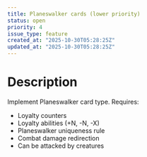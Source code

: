 ```yaml
---
title: Planeswalker cards (lower priority)
status: open
priority: 4
issue_type: feature
created_at: "2025-10-30T05:28:25Z"
updated_at: "2025-10-30T05:28:25Z"
---
```


# Description

Implement Planeswalker card type.
Requires:
- Loyalty counters
- Loyalty abilities (+N, -N, -X)
- Planeswalker uniqueness rule
- Combat damage redirection
- Can be attacked by creatures
